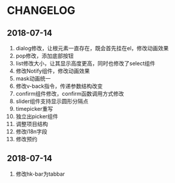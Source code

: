 # CHANGELOG

## 2018-07-14
1. dialog修改，让根元素一直存在，既会首先挂在el，修改动画效果
2. pop修改，添加底部按钮
3. list修改大小，让其显示高度更高，同时也修改了select组件
4. 修改Notify组件，修改动画效果
5. mask动画统一
7. 修改v-back指令，传递参数结构改变
8. confirm组件修改，confirm函数调用方式修改
9. slider组件支持显示圆形分隔点
10. timepicker重写
11. 独立出picker组件
12. 调整项目结构
13. 修改i18n字段
14. 修改预约

## 2018-07-14
1. 修改hk-bar为tabbar
